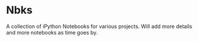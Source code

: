 Nbks
====

A collection of iPython Notebooks for various projects. 
Will add more details and more notebooks as time goes by.
